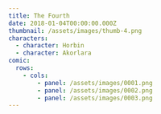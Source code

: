 ```yaml
---
title: The Fourth
date: 2018-01-04T00:00:00.000Z
thumbnail: /assets/images/thumb-4.png
characters:
  - character: Horbin
  - character: Akorlara
comic:
  rows:
    - cols:
        - panel: /assets/images/0001.png
        - panel: /assets/images/0002.png
        - panel: /assets/images/0003.png
---
```


